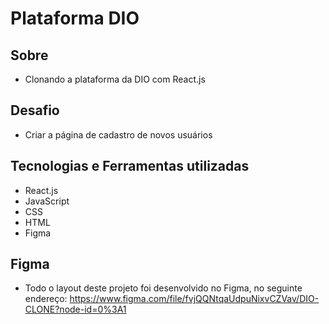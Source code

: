 # Plataforma DIO
## Sobre
- Clonando a plataforma da DIO com React.js

## Desafio
- Criar a página de cadastro de novos usuários

## Tecnologias e Ferramentas utilizadas
- React.js
- JavaScript
- CSS
- HTML
- Figma

## Figma
- Todo o layout deste projeto foi desenvolvido no Figma, no seguinte endereço:
https://www.figma.com/file/fvjQQNtqaUdpuNixvCZVav/DIO-CLONE?node-id=0%3A1